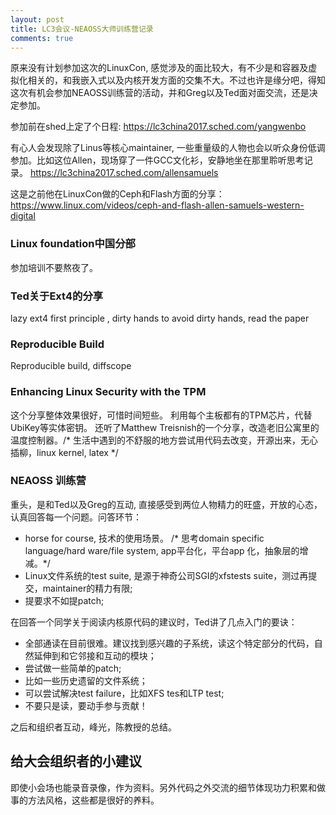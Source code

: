 ```yaml
---
layout: post
title: LC3会议-NEAOSS大师训练营记录
comments: true
---
```


原来没有计划参加这次的LinuxCon, 感觉涉及的面比较大，有不少是和容器及虚拟化相关的，和我嵌入式以及内核开发方面的交集不大。不过也许是缘分吧，得知这次有机会参加NEAOSS训练营的活动，并和Greg以及Ted面对面交流，还是决定参加。

参加前在shed上定了个日程:
https://lc3china2017.sched.com/yangwenbo

有心人会发现除了Linus等核心maintainer, 一些重量级的人物也会以听众身份低调参加。比如这位Allen，现场穿了一件GCC文化衫，安静地坐在那里聆听思考记录。
https://lc3china2017.sched.com/allensamuels

这是之前他在LinuxCon做的Ceph和Flash方面的分享：
https://www.linux.com/videos/ceph-and-flash-allen-samuels-western-digital


### Linux foundation中国分部
参加培训不要熬夜了。

### Ted关于Ext4的分享
lazy ext4 first principle , dirty hands to avoid dirty hands, read the paper

### Reproducible Build
Reproducible build, diffscope

### Enhancing Linux Security with the TPM
这个分享整体效果很好，可惜时间短些。
利用每个主板都有的TPM芯片，代替UbiKey等实体密钥。
还听了Matthew Treisnish的一个分享，改造老旧公寓里的温度控制器。/* 生活中遇到的不舒服的地方尝试用代码去改变，开源出来，无心插柳，linux kernel, latex */

### NEAOSS 训练营
重头，是和Ted以及Greg的互动, 直接感受到两位人物精力的旺盛，开放的心态，认真回答每一个问题。问答环节：
* horse for course, 技术的使用场景。 /* 思考domain specific language/hard ware/file system, app平台化，平台app 化，抽象层的增减。*/
* Linux文件系统的test suite, 是源于神奇公司SGI的xfstests suite，测过再提交，maintainer的精力有限;
* 提要求不如提patch;

在回答一个同学关于阅读内核原代码的建议时，Ted讲了几点入门的要诀：
* 全部通读在目前很难。建议找到感兴趣的子系统，读这个特定部分的代码，自然延伸到和它邻接和互动的模块；
* 尝试做一些简单的patch;
* 比如一些历史遗留的文件系统；
* 可以尝试解决test failure，比如XFS tes和LTP test;
* 不要只是读，要动手参与贡献！

之后和组织者互动，峰光，陈教授的总结。

## 给大会组织者的小建议
即使小会场也能录音录像，作为资料。另外代码之外交流的细节体现功力积累和做事的方法风格，这些都是很好的养料。

